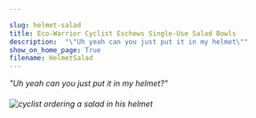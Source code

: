 ```yaml
---

slug: helmet-salad
title: Eco-Warrior Cyclist Eschews Single-Use Salad Bowls
description:  "\"Uh yeah can you just put it in my helmet\""
show_on_home_page: True
filename: HelmetSalad
---
```


_"Uh yeah can you just put it in my helmet?"_

###### ![cyclist ordering a salad in his helmet](assets/salad-man.jpg)

